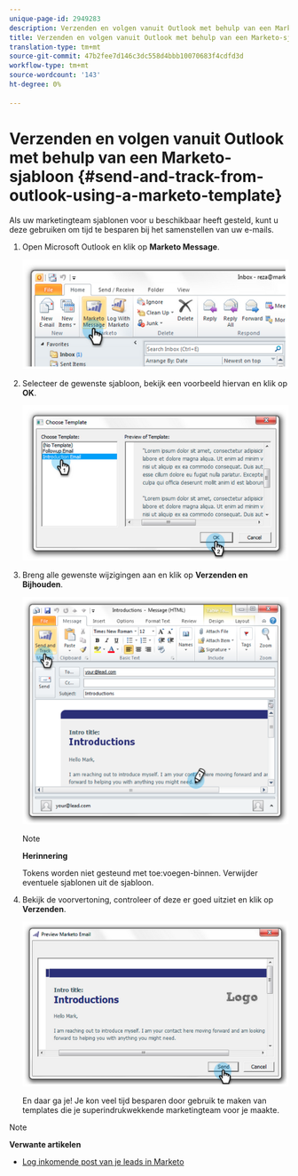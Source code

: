```yaml
---
unique-page-id: 2949283
description: Verzenden en volgen vanuit Outlook met behulp van een Marketo-sjabloon - Marketo Docs - Productdocumentatie
title: Verzenden en volgen vanuit Outlook met behulp van een Marketo-sjabloon
translation-type: tm+mt
source-git-commit: 47b2fee7d146c3dc558d4bbb10070683f4cdfd3d
workflow-type: tm+mt
source-wordcount: '143'
ht-degree: 0%

---
```



# Verzenden en volgen vanuit Outlook met behulp van een Marketo-sjabloon {#send-and-track-from-outlook-using-a-marketo-template}

Als uw marketingteam sjablonen voor u beschikbaar heeft gesteld, kunt u deze gebruiken om tijd te besparen bij het samenstellen van uw e-mails.

1. Open Microsoft Outlook en klik op **Marketo Message**.

   ![](assets/image2014-9-23-17-3a8-3a33.png)

1. Selecteer de gewenste sjabloon, bekijk een voorbeeld hiervan en klik op **OK**.

   ![](assets/image2014-9-23-17-3a8-3a45.png)

1. Breng alle gewenste wijzigingen aan en klik op **Verzenden en Bijhouden**.

   ![](assets/image2014-9-23-17-3a8-3a58.png)

   >[!NOTE]
   >
   >**Herinnering**
   >
   >
   >Tokens worden niet gesteund met toe:voegen-binnen. Verwijder eventuele sjablonen uit de sjabloon.

1. Bekijk de voorvertoning, controleer of deze er goed uitziet en klik op **Verzenden**.

   ![](assets/image2014-9-23-17-3a9-3a11.png)

   En daar ga je! Je kon veel tijd besparen door gebruik te maken van templates die je superindrukwekkende marketingteam voor je maakte.

>[!NOTE]
>
>**Verwante artikelen**
>
>* [Log inkomende post van je leads in Marketo](../../../product-docs/marketo-sales-insight/using-msi/log-inbound-mail-from-your-leads-in-marketo.md)

>



